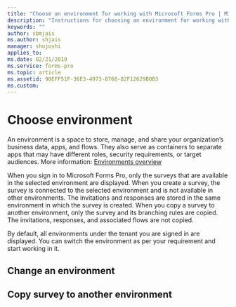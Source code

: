 ```yaml
---
title: "Choose an environment for working with Microsoft Forms Pro | MicrosoftDocs"
description: "Instructions for choosing an environment for working with Microsoft Forms Pro"
keywords: ""
author: sbmjais
ms.author: shjais
manager: shujoshi
applies_to: 
ms.date: 02/21/2019
ms.service: forms-pro
ms.topic: article
ms.assetid: 90EFF51F-36E3-4973-8768-82F12629B0B3
ms.custom: 
---
```


# Choose environment

An environment is a space to store, manage, and share your organization’s business data, apps, and flows. They also serve as containers to separate apps that may have different roles, security requirements, or target audiences. More information: [Environments overview](https://docs.microsoft.com/en-us/power-platform/admin/environments-overview)

When you sign in to Microsoft Forms Pro, only the surveys that are available in the selected environment are displayed. When you create a survey, the survey is connected to the selected environment and is not available in other environments. The invitations and responses are stored in the same environment in which the survey is created. When you copy a survey to another environment, only the survey and its branching rules are copied. The invitations, responses, and associated flows are not copied.

By default, all environments under the tenant you are signed in are displayed. You can switch the environment as per your requirement and start working in it.

## Change an environment

## Copy survey to another environment

